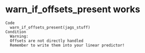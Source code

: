 # warn_if_offsets_present works

    Code
      warn_if_offsets_present(jags_stuff)
    Condition
      Warning:
      Offsets are not directly handled
      Remember to write them into your linear predictor!

